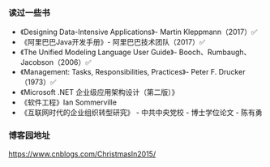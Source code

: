 ### 读过一些书

- 《Designing Data-Intensive Applications》- Martin Kleppmann（2017）✅ 
- 《阿里巴巴Java开发手册》- 阿里巴巴技术团队（2017）✅ 
- 《The Unified Modeling Language User Guide》- Booch、Rumbaugh、Jacobson（2006）✅ 
- 《Management: Tasks, Responsibilities, Practices》- Peter F. Drucker（1973）✅ 
- 《Microsoft .NET 企业级应用架构设计（第二版）》
- 《软件工程》Ian Sommerville
- 《互联网时代的企业组织转型研究》 - 中共中央党校 - 博士学位论文 - 陈有勇

### 博客园地址
https://www.cnblogs.com/ChristmasIn2015/
